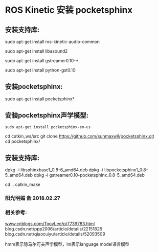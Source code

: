 # ROS Kinetic 安装 pocketsphinx #

## 安装支持库:
sudo apt-get install ros-kinetic-audio-common

sudo apt-get install libasound2

sudo apt-get install gstreamer0.10-*

sudo apt-get install python-gst0.10

## 安装pocketsphinx:
sudo apt-get install pocketsphinx*
## 安装pocketsphinx声学模型:
    sudo apt-get install pocketsphinx-en-us

cd catkin_ws/src
git clone https://github.com/sunmaxwll/pocketsphinx.git
cd pocketsphinx/
## 安装支持库:
dpkg -i libsphinxbase1_0.8-6_amd64.deb
dpkg -i libpocketsphinx1_0.8-5_amd64.deb
dpkg -i gstreamer0.10-pocketsphinx_0.8-5_amd64.deb

cd ..
catkin_make

### 阳光明媚 备 2018.02.27

### 相关参考:
www.cnblogs.com/TooyLee/p/7739783.html
blog.csdn.net/ppp2006/article/details/22151825
blog.csdn.net/qiaocuiyu/article/details/52093509

hmm表示隐马尔可夫声学模型，lm表示language model语言模型

